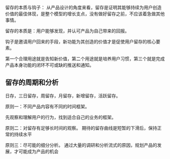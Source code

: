 留存的本质与钩子：
从产品设计的角度来看，留存是证明其能够持续为用户创造价值的最佳体现，是整个模型的增长支点，没有做好留存之前，不应该着急做其他事情。

留存的本质是：用户能够发现，并认可产品为自己带来的回报。

钩子是邀请用户回来的手段，新功能为其创造的价值才是促使用户留存的核心要素。 

第一个合理用途就是告知新价值，第二个用途就是培养用户习惯，第三个就是完成产品本身功能的闭环不可或缺的推送和通知。
## 留存的周期和分析
日存，三日留存，周留存，月留存，新增留存，活跃留存。

原则一：不同产品内容有不同的时间框架。

先观察和理解用户的行为，找到适合自己的业务的框架。

原则二：对留存有足够长时间的观察。
期待的留存曲线是短暂的下滑后，保持正常的持续水平

原则三：尽可能的细分分析。
通过大量的调研和分析流式的原因，规划产品的发展，才可能成为产品的机会
